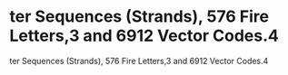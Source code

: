 # ter Sequences (Strands), 576 Fire Letters,3 and 6912 Vector Codes.4

ter Sequences (Strands), 576 Fire Letters,3 and 6912 Vector Codes.4